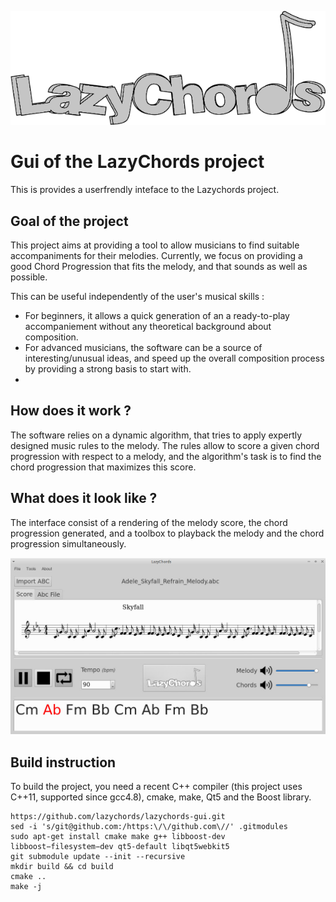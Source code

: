 ![logo](logo.png)

# Gui of the LazyChords project

This is provides a userfrendly inteface to the Lazychords project.

## Goal of the project

This project aims at providing a tool to allow musicians to find suitable accompaniments for their melodies. Currently, we focus on providing a good Chord Progression that fits the melody, and that sounds as well as possible.

This can be useful independently of the user's musical skills : 
* For beginners, it allows a quick generation of an a ready-to-play accompaniement without any theoretical background about composition.
* For advanced musicians, the software can be a source of interesting/unusual ideas, and speed up the overall composition process by providing a strong basis to start with.
* 

## How does it work ?

The software relies on a dynamic algorithm, that tries to apply expertly designed music rules to the melody. The rules allow to score a given chord progression with respect to a melody, and the algorithm's task is to find the chord progression that maximizes this score.

## What does it look like ?

The interface consist of a rendering of the melody score, the chord progression generated, and a toolbox to playback the melody and the chord progression simultaneously.

![gui](GUI.jpg)


## Build instruction

To build the project, you need a recent C++ compiler (this project uses C++11, supported since gcc4.8), cmake, make, Qt5 and the Boost library.

```
https://github.com/lazychords/lazychords-gui.git
sed -i 's/git@github.com:/https:\/\/github.com\//' .gitmodules
sudo apt-get install cmake make g++ libboost-dev  libboost−filesystem−dev qt5-default libqt5webkit5
git submodule update --init --recursive
mkdir build && cd build
cmake ..
make -j
```
